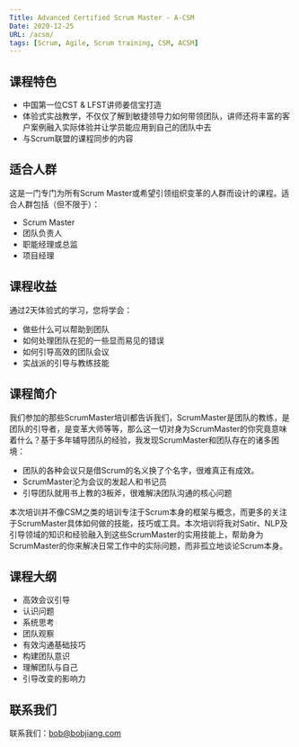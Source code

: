 ```yaml
---
Title: Advanced Certified Scrum Master - A-CSM
Date: 2020-12-25
URL: /acsm/
tags: [Scrum, Agile, Scrum training, CSM, ACSM]
---
```


## 课程特色

- 中国第一位CST & LFST讲师姜信宝打造
- 体验式实战教学，不仅仅了解到敏捷领导力如何带领团队，讲师还将丰富的客户案例融入实际体验并让学员能应用到自己的团队中去
- 与Scrum联盟的课程同步的内容

## 适合人群

这是一门专门为所有Scrum Master或希望引领组织变革的人群而设计的课程。适合人群包括（但不限于）：
- Scrum Master
- 团队负责人
- 职能经理或总监
- 项目经理

## 课程收益

通过2天体验式的学习，您将学会：
- 做些什么可以帮助到团队
- 如何处理团队在犯的一些显而易见的错误
- 如何引导高效的团队会议
- 实战派的引导与教练技能

## 课程简介

我们参加的那些ScrumMaster培训都告诉我们，ScrumMaster是团队的教练，是团队的引导者，是变革大师等等，那么这一切对身为ScrumMaster的你究竟意味着什么？基于多年辅导团队的经验，我发现ScrumMaster和团队存在的诸多困境：  

- 团队的各种会议只是借Scrum的名义换了个名字，很难真正有成效。  
- ScrumMaster沦为会议的发起人和书记员  
- 引导团队就用书上教的3板斧，很难解决团队沟通的核心问题  

本次培训并不像CSM之类的培训专注于Scrum本身的框架与概念，而更多的关注于ScrumMaster具体如何做的技能，技巧或工具。本次培训将我对Satir、NLP及引导领域的知识和经验融入到这些ScrumMaster的实用技能上，帮助身为ScrumMaster的你来解决日常工作中的实际问题，而非孤立地谈论Scrum本身。

## 课程大纲

- 高效会议引导
- 认识问题
- 系统思考
- 团队观察
- 有效沟通基础技巧
- 构建团队意识
- 理解团队与自己
- 引导改变的影响力


## 联系我们

联系我们：bob@bobjiang.com
